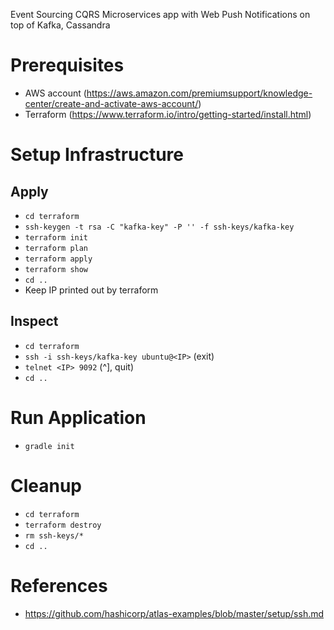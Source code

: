 Event Sourcing CQRS Microservices app with Web Push Notifications on top of Kafka, Cassandra 

# Prerequisites
- AWS account (https://aws.amazon.com/premiumsupport/knowledge-center/create-and-activate-aws-account/)
- Terraform (https://www.terraform.io/intro/getting-started/install.html)


# Setup Infrastructure

## Apply
- `cd terraform`
- `ssh-keygen -t rsa -C "kafka-key" -P '' -f ssh-keys/kafka-key`
- `terraform init`
- `terraform plan`
- `terraform apply`
- `terraform show`
- `cd ..`
- Keep IP printed out by terraform

## Inspect
- `cd terraform`
- `ssh -i ssh-keys/kafka-key ubuntu@<IP>` (exit)
- `telnet <IP> 9092` (^], quit)
- `cd ..`


# Run Application
- `gradle init`


# Cleanup
- `cd terraform`
- `terraform destroy`
- `rm ssh-keys/*`
- `cd ..`


# References
- https://github.com/hashicorp/atlas-examples/blob/master/setup/ssh.md
